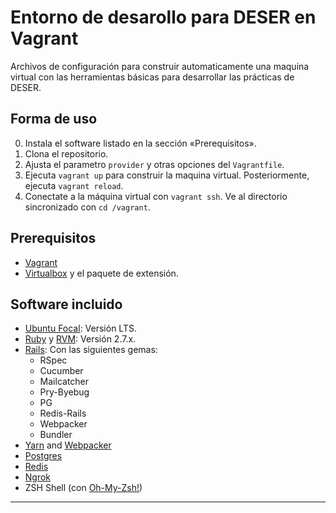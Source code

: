 
# Entorno de desarollo para DESER en Vagrant

Archivos de configuración para construir automaticamente una maquina virtual con las herramientas básicas para desarrollar las prácticas de DESER.

## Forma de uso

0. Instala el software listado en la sección «Prerequisitos».
1. Clona el repositorio.
2. Ajusta el parametro `provider` y otras opciones del `Vagrantfile`.
3. Ejecuta `vagrant up` para construir la maquina virtual. Posteriormente, ejecuta `vagrant reload`.
4. Conectate a la máquina virtual con `vagrant ssh`. Ve al directorio sincronizado con `cd /vagrant`.

## Prerequisitos

* [Vagrant][0]
* [Virtualbox][1] y el paquete de extensión.

## Software incluido

* [Ubuntu Focal][2]: Versión LTS.
* [Ruby][11] y [RVM][3]: Versión 2.7.x.
* [Rails][6]: Con las siguientes gemas:
  - RSpec
  - Cucumber
  - Mailcatcher
  - Pry-Byebug
  - PG
  - Redis-Rails
  - Webpacker
  - Bundler
* [Yarn][7] and [Webpacker][8]
* [Postgres][4]
* [Redis][5]
* [Ngrok][10]
* ZSH Shell (con [Oh-My-Zsh!][9]) 

---
[0]: https://www.vagrantup.com/downloads.html
[1]: https://www.virtualbox.org/wiki/Downloads
[2]: https://app.vagrantup.com/ubuntu/boxes/bionic64
[3]: https://rvm.io/
[4]: https://www.postgresql.org/
[5]: https://redis.io/
[6]: https://rubyonrails.org/
[7]: https://yarnpkg.com/
[8]: https://github.com/rails/webpacker
[9]: http://ohmyz.sh/
[10]: https://ngrok.com/
[11]: https://www.ruby-lang.org/

